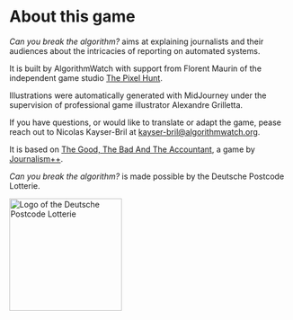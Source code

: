 # About this game

_Can you break the algorithm?_ aims at explaining journalists and their audiences about the intricacies of reporting on automated systems.

It is built by AlgorithmWatch with support from Florent Maurin of the independent game studio [The Pixel Hunt](https://www.thepixelhunt.com/).

Illustrations were automatically generated with MidJourney under the supervision of professional game illustrator Alexandre Grilletta. 

If you have questions, or would like to translate or adapt the game, pease reach out to Nicolas Kayser-Bril at kayser-bril@algorithmwatch.org.

It is based on [The Good, The Bad And The Accountant](https://jplusplus.github.io/the-accountant/#/), a game by [Journalism++](https://jplusplus.org/en/).

_Can you break the algorithm?_ is made possible by the Deutsche Postcode Lotterie.

<img alt="Logo of the Deutsche Postcode Lotterie" src="https://algorithmwatch.org/en/wp-content/uploads/2022/09/dpl-logo-2.jpg" height=200 />
